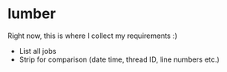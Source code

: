 # lumber
Right now, this is where I collect my requirements :)

* List all jobs
* Strip for comparison (date time, thread ID, line numbers etc.) 

